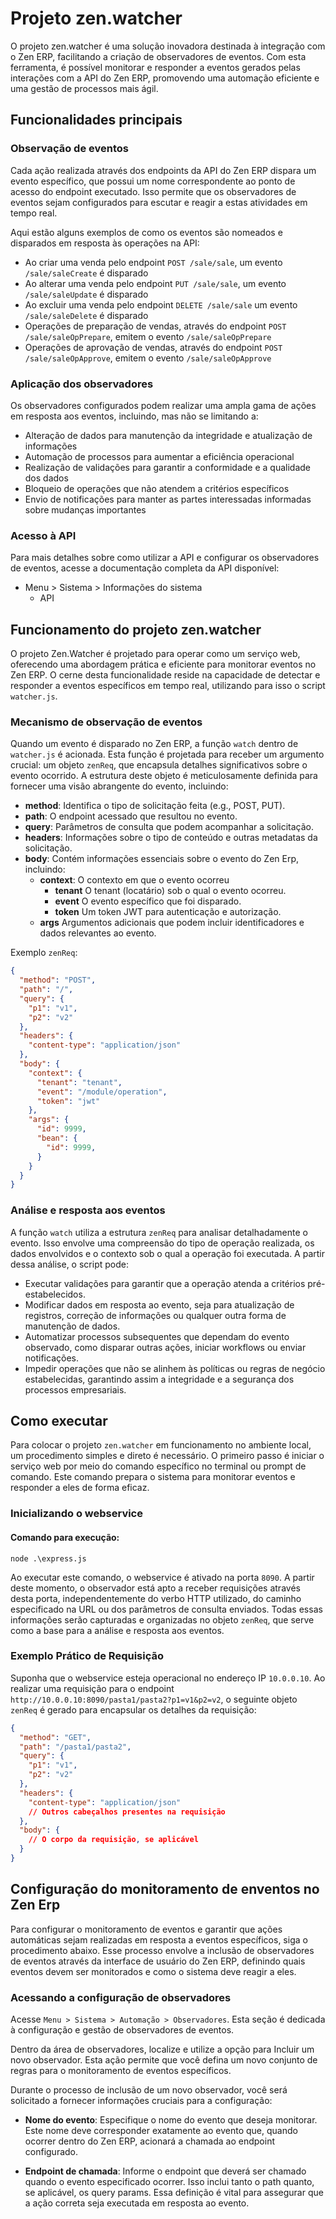 # Projeto zen.watcher

O projeto zen.watcher é uma solução inovadora destinada à integração com o Zen ERP, facilitando a criação de observadores de eventos. Com esta ferramenta, é possível monitorar e responder a eventos gerados pelas interações com a API do Zen ERP, promovendo uma automação eficiente e uma gestão de processos mais ágil.

## Funcionalidades principais

### Observação de eventos

Cada ação realizada através dos endpoints da API do Zen ERP dispara um evento específico, que possui um nome correspondente ao ponto de acesso do endpoint executado. Isso permite que os observadores de eventos sejam configurados para escutar e reagir a estas atividades em tempo real.

Aqui estão alguns exemplos de como os eventos são nomeados e disparados em resposta às operações na API:

* Ao criar uma venda pelo endpoint `POST /sale/sale`, um evento `/sale/saleCreate` é disparado
* Ao alterar uma venda pelo endpoint `PUT /sale/sale`, um evento `/sale/saleUpdate` é disparado
* Ao excluir uma venda pelo endpoint `DELETE /sale/sale` um evento `/sale/saleDelete` é disparado
* Operações de preparação de vendas, através do endpoint `POST /sale/saleOpPrepare`, emitem o evento `/sale/saleOpPrepare`
* Operações de aprovação de vendas, através do endpoint `POST /sale/saleOpApprove`, emitem o evento `/sale/saleOpApprove`

### Aplicação dos observadores

Os observadores configurados podem realizar uma ampla gama de ações em resposta aos eventos, incluindo, mas não se limitando a:

* Alteração de dados para manutenção da integridade e atualização de informações
* Automação de processos para aumentar a eficiência operacional
* Realização de validações para garantir a conformidade e a qualidade dos dados
* Bloqueio de operações que não atendem a critérios específicos
* Envio de notificações para manter as partes interessadas informadas sobre mudanças importantes

### Acesso à API

Para mais detalhes sobre como utilizar a API e configurar os observadores de eventos, acesse a documentação completa da API disponível:

- Menu > Sistema > Informações do sistema
  - API

## Funcionamento do projeto zen.watcher

O projeto Zen.Watcher é projetado para operar como um serviço web, oferecendo uma abordagem prática e eficiente para monitorar eventos no Zen ERP. O cerne desta funcionalidade reside na capacidade de detectar e responder a eventos específicos em tempo real, utilizando para isso o script `watcher.js`.

### Mecanismo de observação de eventos

Quando um evento é disparado no Zen ERP, a função `watch` dentro de `watcher.js` é acionada. Esta função é projetada para receber um argumento crucial: um objeto `zenReq`, que encapsula detalhes significativos sobre o evento ocorrido. A estrutura deste objeto é meticulosamente definida para fornecer uma visão abrangente do evento, incluindo:

* **method**: Identifica o tipo de solicitação feita (e.g., POST, PUT).
* **path**: O endpoint acessado que resultou no evento.
* **query**: Parâmetros de consulta que podem acompanhar a solicitação.
* **headers**: Informações sobre o tipo de conteúdo e outras metadatas da solicitação.
* **body**: Contém informações essenciais sobre o evento do Zen Erp, incluindo:
  * **context**: O contexto em que o evento ocorreu
    * **tenant** O tenant (locatário) sob o qual o evento ocorreu.
    * **event** O evento específico que foi disparado.
    * **token** Um token JWT para autenticação e autorização.
  * **args** Argumentos adicionais que podem incluir identificadores e dados relevantes ao evento.

Exemplo `zenReq`:

```json
{
  "method": "POST",
  "path": "/",
  "query": {
    "p1": "v1",
    "p2": "v2"
  },
  "headers": {
    "content-type": "application/json"
  },
  "body": {
    "context": {
      "tenant": "tenant",
      "event": "/module/operation",
      "token": "jwt"
    },
    "args": {
      "id": 9999,
      "bean": {
        "id": 9999,
      }
    }
  }
}
```

### Análise e resposta aos eventos

A função `watch` utiliza a estrutura `zenReq` para analisar detalhadamente o evento. Isso envolve uma compreensão do tipo de operação realizada, os dados envolvidos e o contexto sob o qual a operação foi executada. A partir dessa análise, o script pode:

* Executar validações para garantir que a operação atenda a critérios pré-estabelecidos.
* Modificar dados em resposta ao evento, seja para atualização de registros, correção de informações ou qualquer outra forma de manutenção de dados.
* Automatizar processos subsequentes que dependam do evento observado, como disparar outras ações, iniciar workflows ou enviar notificações.
* Impedir operações que não se alinhem às políticas ou regras de negócio estabelecidas, garantindo assim a integridade e a segurança dos processos empresariais.

## Como executar

Para colocar o projeto `zen.watcher` em funcionamento no ambiente local, um procedimento simples e direto é necessário. O primeiro passo é iniciar o serviço web por meio do comando específico no terminal ou prompt de comando. Este comando prepara o sistema para monitorar eventos e responder a eles de forma eficaz.

### Inicializando o webservice

#### Comando para execução:

```
node .\express.js
```

Ao executar este comando, o webservice é ativado na porta `8090`. A partir deste momento, o observador está apto a receber requisições através desta porta, independentemente do verbo HTTP utilizado, do caminho especificado na URL ou dos parâmetros de consulta enviados. Todas essas informações serão capturadas e organizadas no objeto `zenReq`, que serve como a base para a análise e resposta aos eventos.

### Exemplo Prático de Requisição

Suponha que o webservice esteja operacional no endereço IP `10.0.0.10`. Ao realizar uma requisição para o endpoint `http://10.0.0.10:8090/pasta1/pasta2?p1=v1&p2=v2`, o seguinte objeto `zenReq` é gerado para encapsular os detalhes da requisição:

```json
{
  "method": "GET",
  "path": "/pasta1/pasta2",
  "query": {
    "p1": "v1",
    "p2": "v2"
  },
  "headers": {
    "content-type": "application/json"
    // Outros cabeçalhos presentes na requisição
  },
  "body": {
    // O corpo da requisição, se aplicável
  }
}
```

## Configuração do monitoramento de enventos no Zen Erp

Para configurar o monitoramento de eventos e garantir que ações automáticas sejam realizadas em resposta a eventos específicos, siga o procedimento abaixo. Esse processo envolve a inclusão de observadores de eventos através da interface de usuário do Zen ERP, definindo quais eventos devem ser monitorados e como o sistema deve reagir a eles.

### Acessando a configuração de observadores

Acesse `Menu > Sistema > Automação > Observadores`. Esta seção é dedicada à configuração e gestão de observadores de eventos.

Dentro da área de observadores, localize e utilize a opção para Incluir um novo observador. Esta ação permite que você defina um novo conjunto de regras para o monitoramento de eventos específicos.

Durante o processo de inclusão de um novo observador, você será solicitado a fornecer informações cruciais para a configuração:

* **Nome do evento**: Especifique o nome do evento que deseja monitorar. Este nome deve corresponder exatamente ao evento que, quando ocorrer dentro do Zen ERP, acionará a chamada ao endpoint configurado.

* **Endpoint de chamada**: Informe o endpoint que deverá ser chamado quando o evento especificado ocorrer. Isso inclui tanto o path quanto, se aplicável, os query params. Essa definição é vital para assegurar que a ação correta seja executada em resposta ao evento.

